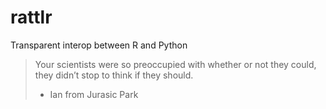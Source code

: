 # rattlr
Transparent interop between R and Python

> Your scientists were so preoccupied with whether or not they could,
> they didn’t stop to think if they should.
> - Ian from Jurasic Park
